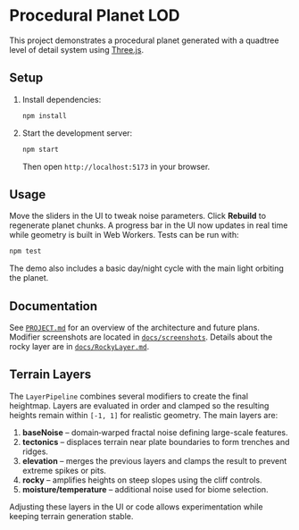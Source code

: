 # Procedural Planet LOD

This project demonstrates a procedural planet generated with a quadtree level of detail system using [Three.js](https://threejs.org/).

## Setup

1. Install dependencies:
   ```bash
   npm install
   ```
2. Start the development server:
   ```bash
   npm start
   ```
   Then open `http://localhost:5173` in your browser.

## Usage

Move the sliders in the UI to tweak noise parameters. Click **Rebuild** to regenerate planet chunks. A progress bar in the UI now updates in real time while geometry is built in Web Workers. Tests can be run with:

```bash
npm test
```

The demo also includes a basic day/night cycle with the main light orbiting the planet.

## Documentation

See [`PROJECT.md`](PROJECT.md) for an overview of the architecture and future plans. Modifier screenshots are located in [`docs/screenshots`](docs/screenshots). Details about the rocky layer are in [`docs/RockyLayer.md`](docs/RockyLayer.md).

## Terrain Layers

The `LayerPipeline` combines several modifiers to create the final heightmap. Layers
are evaluated in order and clamped so the resulting heights remain within `[-1, 1]`
for realistic geometry. The main layers are:

1. **baseNoise** – domain‑warped fractal noise defining large-scale features.
2. **tectonics** – displaces terrain near plate boundaries to form trenches and ridges.
3. **elevation** – merges the previous layers and clamps the result to prevent
   extreme spikes or pits.
4. **rocky** – amplifies heights on steep slopes using the cliff controls.
5. **moisture/temperature** – additional noise used for biome selection.

Adjusting these layers in the UI or code allows experimentation while keeping
terrain generation stable.

